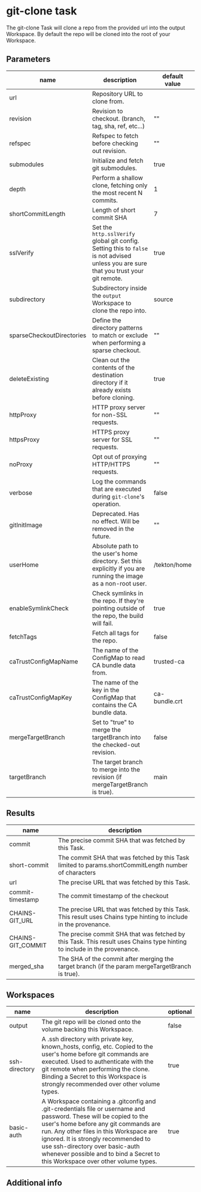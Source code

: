 # git-clone task

The git-clone Task will clone a repo from the provided url into the output Workspace. By default the repo will be cloned into the root of your Workspace.

## Parameters
|name|description|default value|required|
|---|---|---|---|
|url|Repository URL to clone from.||true|
|revision|Revision to checkout. (branch, tag, sha, ref, etc...)|""|false|
|refspec|Refspec to fetch before checking out revision.|""|false|
|submodules|Initialize and fetch git submodules.|true|false|
|depth|Perform a shallow clone, fetching only the most recent N commits.|1|false|
|shortCommitLength|Length of short commit SHA|7|false|
|sslVerify|Set the `http.sslVerify` global git config. Setting this to `false` is not advised unless you are sure that you trust your git remote.|true|false|
|subdirectory|Subdirectory inside the `output` Workspace to clone the repo into.|source|false|
|sparseCheckoutDirectories|Define the directory patterns to match or exclude when performing a sparse checkout.|""|false|
|deleteExisting|Clean out the contents of the destination directory if it already exists before cloning.|true|false|
|httpProxy|HTTP proxy server for non-SSL requests.|""|false|
|httpsProxy|HTTPS proxy server for SSL requests.|""|false|
|noProxy|Opt out of proxying HTTP/HTTPS requests.|""|false|
|verbose|Log the commands that are executed during `git-clone`'s operation.|false|false|
|gitInitImage|Deprecated. Has no effect. Will be removed in the future.|""|false|
|userHome|Absolute path to the user's home directory. Set this explicitly if you are running the image as a non-root user. |/tekton/home|false|
|enableSymlinkCheck|Check symlinks in the repo. If they're pointing outside of the repo, the build will fail. |true|false|
|fetchTags|Fetch all tags for the repo.|false|false|
|caTrustConfigMapName|The name of the ConfigMap to read CA bundle data from.|trusted-ca|false|
|caTrustConfigMapKey|The name of the key in the ConfigMap that contains the CA bundle data.|ca-bundle.crt|false|
|mergeTargetBranch|Set to "true" to merge the targetBranch into the checked-out revision.|false|false|
|targetBranch|The target branch to merge into the revision (if mergeTargetBranch is true).|main|false|

## Results
|name|description|
|---|---|
|commit|The precise commit SHA that was fetched by this Task.|
|short-commit|The commit SHA that was fetched by this Task limited to params.shortCommitLength number of characters|
|url|The precise URL that was fetched by this Task.|
|commit-timestamp|The commit timestamp of the checkout|
|CHAINS-GIT_URL|The precise URL that was fetched by this Task. This result uses Chains type hinting to include in the provenance.|
|CHAINS-GIT_COMMIT|The precise commit SHA that was fetched by this Task. This result uses Chains type hinting to include in the provenance.|
|merged_sha|The SHA of the commit after merging the target branch (if the param mergeTargetBranch is true).|

## Workspaces
|name|description|optional|
|---|---|---|
|output|The git repo will be cloned onto the volume backing this Workspace.|false|
|ssh-directory|A .ssh directory with private key, known_hosts, config, etc. Copied to the user's home before git commands are executed. Used to authenticate with the git remote when performing the clone. Binding a Secret to this Workspace is strongly recommended over other volume types. |true|
|basic-auth|A Workspace containing a .gitconfig and .git-credentials file or username and password. These will be copied to the user's home before any git commands are run. Any other files in this Workspace are ignored. It is strongly recommended to use ssh-directory over basic-auth whenever possible and to bind a Secret to this Workspace over other volume types. |true|

## Additional info

